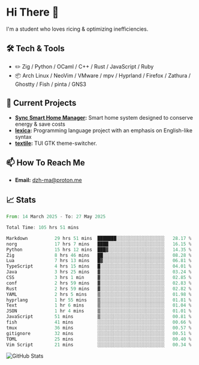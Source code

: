 # Hi There 👋
I'm a student who loves ricing & optimizing inefficiencies.
## 🛠️ Tech & Tools
- ✏️  Zig / Python / OCaml / C++ / Rust / JavaScript / Ruby
- 📦 Arch Linux / NeoVim / VMware / mpv / Hyprland / Firefox / Zathura / Ghostty / Fish / pinta / GNS3
## 🔭 Current Projects
- **[Sync Smart Home Manager](https://github.com/dzh-ma/sync):** Smart home system designed to conserve energy & save costs
- **[lexica](https://github.com/dzh-ma/lexica):** Programming language project with an emphasis on English-like syntax
- **[textile](https://github.com/dzh-ma/textile):** TUI GTK theme-switcher.
## 📫 How To Reach Me
- **Email:** [dzh-ma@proton.me](mailto:dzh-ma@proton.me)
## 📈 Stats
<!--START_SECTION:waka-->

```rust
From: 14 March 2025 - To: 27 May 2025

Total Time: 105 hrs 51 mins

Markdown          29 hrs 51 mins  ███████░░░░░░░░░░░░░░░░░░   28.17 %
norg              17 hrs 7 mins   ████░░░░░░░░░░░░░░░░░░░░░   16.15 %
Python            15 hrs 12 mins  ███▓░░░░░░░░░░░░░░░░░░░░░   14.35 %
Zig               8 hrs 46 mins   ██░░░░░░░░░░░░░░░░░░░░░░░   08.28 %
Lua               7 hrs 13 mins   █▓░░░░░░░░░░░░░░░░░░░░░░░   06.81 %
TypeScript        4 hrs 15 mins   █░░░░░░░░░░░░░░░░░░░░░░░░   04.01 %
Java              3 hrs 25 mins   ▓░░░░░░░░░░░░░░░░░░░░░░░░   03.24 %
CSS               3 hrs 1 min     ▓░░░░░░░░░░░░░░░░░░░░░░░░   02.85 %
conf              2 hrs 59 mins   ▓░░░░░░░░░░░░░░░░░░░░░░░░   02.83 %
Rust              2 hrs 59 mins   ▓░░░░░░░░░░░░░░░░░░░░░░░░   02.82 %
YAML              2 hrs 5 mins    ▒░░░░░░░░░░░░░░░░░░░░░░░░   01.98 %
hyprlang          1 hr 55 mins    ▒░░░░░░░░░░░░░░░░░░░░░░░░   01.81 %
Text              1 hr 6 mins     ▒░░░░░░░░░░░░░░░░░░░░░░░░   01.04 %
JSON              1 hr 4 mins     ▒░░░░░░░░░░░░░░░░░░░░░░░░   01.01 %
JavaScript        51 mins         ▒░░░░░░░░░░░░░░░░░░░░░░░░   00.81 %
fish              41 mins         ░░░░░░░░░░░░░░░░░░░░░░░░░   00.66 %
tmux              36 mins         ░░░░░░░░░░░░░░░░░░░░░░░░░   00.57 %
gitignore         32 mins         ░░░░░░░░░░░░░░░░░░░░░░░░░   00.51 %
TOML              25 mins         ░░░░░░░░░░░░░░░░░░░░░░░░░   00.40 %
Vim Script        21 mins         ░░░░░░░░░░░░░░░░░░░░░░░░░   00.34 %
```

<!--END_SECTION:waka-->

![GitHub Stats](https://github-readme-stats.vercel.app/api?username=dzh-ma&show_icons=true&theme=transparent)
